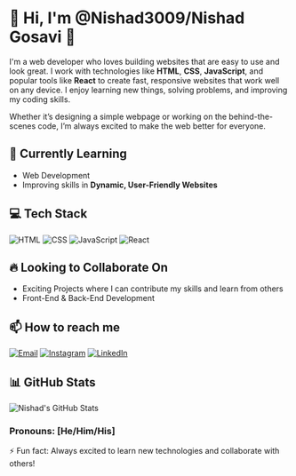 # 👋 Hi, I'm @Nishad3009/Nishad Gosavi 👀
I'm a web developer who loves building websites that are easy to use and look great. I work with technologies like **HTML**, **CSS**, **JavaScript**, and popular tools like **React** to create fast, responsive websites that work well on any device. I enjoy learning new things, solving problems, and improving my coding skills.

Whether it’s designing a simple webpage or working on the behind-the-scenes code, I’m always excited to make the web better for everyone.

## 🌱 Currently Learning
- Web Development
- Improving skills in **Dynamic, User-Friendly Websites**

## 💻 Tech Stack
![HTML](https://img.shields.io/badge/HTML-orange?style=flat&logo=html5)
![CSS](https://img.shields.io/badge/CSS-blue?style=flat&logo=css3)
![JavaScript](https://img.shields.io/badge/JavaScript-yellow?style=flat&logo=javascript)
![React](https://img.shields.io/badge/React-blue?style=flat&logo=react)

## 🔥 Looking to Collaborate On
- Exciting Projects where I can contribute my skills and learn from others
- Front-End & Back-End Development

## 📫 How to reach me
[![Email](https://img.shields.io/badge/-Email-red?style=flat&logo=gmail)](mailto:nishadgosavi72@gmail.com)
[![Instagram](https://img.shields.io/badge/-Instagram-purple?style=flat&logo=instagram)](https://www.instagram.com/nishad_676?utm_source=qr)
[![LinkedIn](https://img.shields.io/badge/-LinkedIn-blue?style=flat&logo=linkedin)](https://www.linkedin.com/in/nishad-gosavi-7516812a2)

## 📊 GitHub Stats
![Nishad's GitHub Stats](https://github-readme-stats.vercel.app/api?username=Nishad3009&show_icons=true&theme=dark)

### Pronouns: [He/Him/His]
⚡ Fun fact: Always excited to learn new technologies and collaborate with others!

